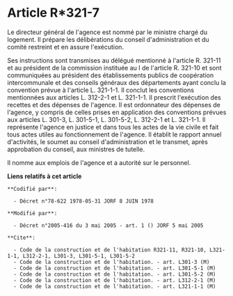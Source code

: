 # Article R*321-7

Le directeur général de l'agence est nommé par le ministre chargé du logement. Il prépare les délibérations du conseil
d'administration et du comité restreint et en assure l'exécution.

Ses instructions sont transmises au délégué mentionné à l'article R. 321-11 et au président de la commission instituée au I
de l'article R. 321-10 et sont communiquées au président des établissements publics de coopération intercommunale et des
conseils généraux des départements ayant conclu la convention prévue à l'article L. 321-1-1. Il conclut les conventions
mentionnées aux articles L. 312-2-1 et L. 321-1-1. Il prescrit l'exécution des recettes et des dépenses de l'agence. Il est
ordonnateur des dépenses de l'agence, y compris de celles prises en application des conventions prévues aux articles L.
301-3, L. 301-5-1, L. 301-5-2, L. 312-2-1 et L. 321-1-1. Il représente l'agence en justice et dans tous les actes de la vie
civile et fait tous actes utiles au fonctionnement de l'agence. Il établit le rapport annuel d'activités, le soumet au
conseil d'administration et le transmet, après approbation du conseil, aux ministres de tutelle.

Il nomme aux emplois de l'agence et a autorité sur le personnel.

**Liens relatifs à cet article**

	**Codifié par**:

	  - Décret n°78-622 1978-05-31 JORF 8 JUIN 1978

	**Modifié par**:

	  - Décret n°2005-416 du 3 mai 2005 - art. 1 () JORF 5 mai 2005

	**Cite**:

	  - Code de la construction et de l'habitation R321-11, R321-10, L321-1-1, L312-2-1, L301-3, L301-5-1, L301-5-2
	  - Code de la construction et de l'habitation. - art. L301-3 (M)
	  - Code de la construction et de l'habitation. - art. L301-5-1 (M)
	  - Code de la construction et de l'habitation. - art. L301-5-2 (M)
	  - Code de la construction et de l'habitation. - art. L312-2-1 (M)
	  - Code de la construction et de l'habitation. - art. L321-1-1 (M)
